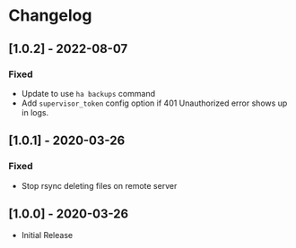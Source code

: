 # Changelog

## [1.0.2] - 2022-08-07
### Fixed
- Update to use `ha backups` command
- Add `supervisor_token` config option if 401 Unauthorized error shows up in logs.

## [1.0.1] - 2020-03-26
### Fixed
- Stop rsync deleting files on remote server

## [1.0.0] - 2020-03-26
- Initial Release
